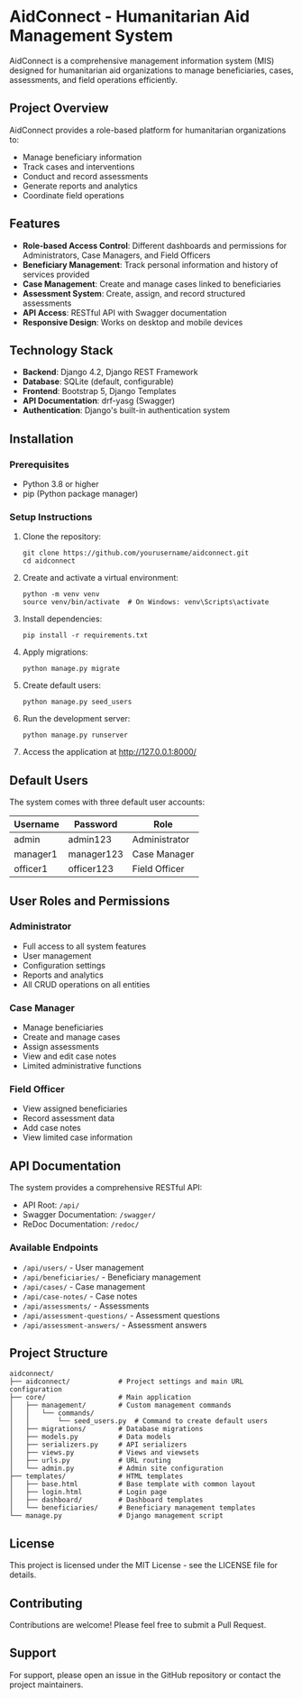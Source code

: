 # AidConnect - Humanitarian Aid Management System

AidConnect is a comprehensive management information system (MIS) designed for humanitarian aid organizations to manage beneficiaries, cases, assessments, and field operations efficiently.

## Project Overview

AidConnect provides a role-based platform for humanitarian organizations to:
- Manage beneficiary information
- Track cases and interventions
- Conduct and record assessments
- Generate reports and analytics
- Coordinate field operations

## Features

- **Role-based Access Control**: Different dashboards and permissions for Administrators, Case Managers, and Field Officers
- **Beneficiary Management**: Track personal information and history of services provided
- **Case Management**: Create and manage cases linked to beneficiaries
- **Assessment System**: Create, assign, and record structured assessments
- **API Access**: RESTful API with Swagger documentation
- **Responsive Design**: Works on desktop and mobile devices

## Technology Stack

- **Backend**: Django 4.2, Django REST Framework
- **Database**: SQLite (default, configurable)
- **Frontend**: Bootstrap 5, Django Templates
- **API Documentation**: drf-yasg (Swagger)
- **Authentication**: Django's built-in authentication system

## Installation

### Prerequisites
- Python 3.8 or higher
- pip (Python package manager)

### Setup Instructions

1. Clone the repository:
   ```
   git clone https://github.com/yourusername/aidconnect.git
   cd aidconnect
   ```

2. Create and activate a virtual environment:
   ```
   python -m venv venv
   source venv/bin/activate  # On Windows: venv\Scripts\activate
   ```

3. Install dependencies:
   ```
   pip install -r requirements.txt
   ```

4. Apply migrations:
   ```
   python manage.py migrate
   ```

5. Create default users:
   ```
   python manage.py seed_users
   ```

6. Run the development server:
   ```
   python manage.py runserver
   ```

7. Access the application at http://127.0.0.1:8000/

## Default Users

The system comes with three default user accounts:

| Username | Password | Role |
|----------|----------|------|
| admin | admin123 | Administrator |
| manager1 | manager123 | Case Manager |
| officer1 | officer123 | Field Officer |

## User Roles and Permissions

### Administrator
- Full access to all system features
- User management
- Configuration settings
- Reports and analytics
- All CRUD operations on all entities

### Case Manager
- Manage beneficiaries
- Create and manage cases
- Assign assessments
- View and edit case notes
- Limited administrative functions

### Field Officer
- View assigned beneficiaries
- Record assessment data
- Add case notes
- View limited case information

## API Documentation

The system provides a comprehensive RESTful API:

- API Root: `/api/`
- Swagger Documentation: `/swagger/`
- ReDoc Documentation: `/redoc/`

### Available Endpoints

- `/api/users/` - User management
- `/api/beneficiaries/` - Beneficiary management
- `/api/cases/` - Case management
- `/api/case-notes/` - Case notes
- `/api/assessments/` - Assessments
- `/api/assessment-questions/` - Assessment questions
- `/api/assessment-answers/` - Assessment answers

## Project Structure

```
aidconnect/
├── aidconnect/            # Project settings and main URL configuration
├── core/                  # Main application
│   ├── management/        # Custom management commands
│   │   └── commands/      
│   │       └── seed_users.py  # Command to create default users
│   ├── migrations/        # Database migrations
│   ├── models.py          # Data models
│   ├── serializers.py     # API serializers
│   ├── views.py           # Views and viewsets
│   ├── urls.py            # URL routing
│   └── admin.py           # Admin site configuration
├── templates/             # HTML templates
│   ├── base.html          # Base template with common layout
│   ├── login.html         # Login page
│   ├── dashboard/         # Dashboard templates
│   └── beneficiaries/     # Beneficiary management templates
└── manage.py              # Django management script
```

## License

This project is licensed under the MIT License - see the LICENSE file for details.

## Contributing

Contributions are welcome! Please feel free to submit a Pull Request.

## Support

For support, please open an issue in the GitHub repository or contact the project maintainers.